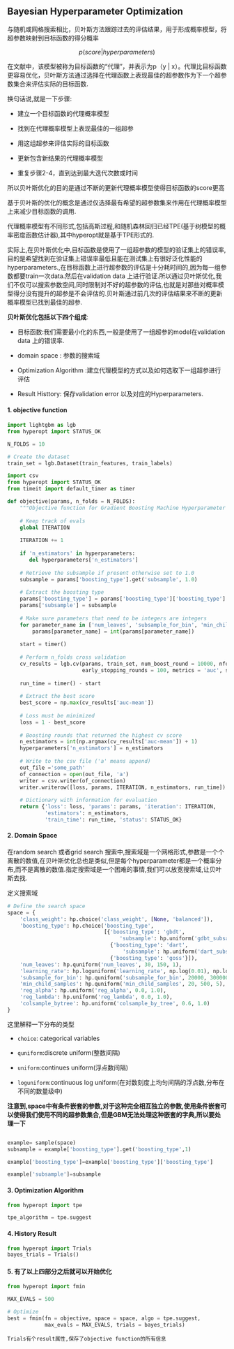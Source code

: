 ## Bayesian Hyperparameter Optimization


与随机或网格搜索相比，贝叶斯方法跟踪过去的评估结果，用于形成概率模型，将超参数映射到目标函数的得分概率

$$
p(score|hyperparameters)
$$

在文献中，该模型被称为目标函数的“代理”，并表示为p（y | x）。代理比目标函数更容易优化，贝叶斯方法通过选择在代理函数上表现最佳的超参数作为下一个超参数集合来评估实际的目标函数.

换句话说,就是一下步骤:

- 建立一个目标函数的代理概率模型

- 找到在代理概率模型上表现最佳的一组超参

- 用这组超参来评估实际的目标函数

- 更新包含新结果的代理概率模型

- 重复步骤2-4，直到达到最大迭代次数或时间

所以贝叶斯优化的目的是通过不断的更新代理概率模型使得目标函数的score更高

基于贝叶斯的优化的概念是通过仅选择最有希望的超参数集来作用在代理概率模型上来减少目标函数的调用.

代理概率模型有不同形式,包括高斯过程,和随机森林回归已经TPE(基于树模型的概率密度函数估计器),其中hyperopt就是基于TPE形式的.

实际上,在贝叶斯优化中,目标函数是使用了一组超参数的模型的验证集上的错误率,目的是希望找到在验证集上错误率最低且能在测试集上有很好泛化性能的hyperparameters.,在目标函数上进行超参数的评估是十分耗时间的,因为每一组参数都要train一次data.然后在validation data 上进行验证.所以通过贝叶斯优化,我们不仅可以搜索参数空间,同时限制对不好的超参数的评估,也就是对那些对概率模型得分没有提升的超参是不会评估的.贝叶斯通过前几次的评估结果来不断的更新概率模型已找到最佳的超参.


**贝叶斯优化包括以下四个组成**:

- 目标函数:我们需要最小化的东西,一般是使用了一组超参的model在validation data 上的错误率.

- domain space : 参数的搜索域

- Optimization Algorithm :建立代理模型的方式以及如何选取下一组超参进行评估

- Result Histtory: 保存validation error 以及对应的Hyperparameters.


#### 1. objective function

```python
import lightgbm as lgb
from hyperopt import STATUS_OK

N_FOLDS = 10

# Create the dataset
train_set = lgb.Dataset(train_features, train_labels)

import csv
from hyperopt import STATUS_OK
from timeit import default_timer as timer

def objective(params, n_folds = N_FOLDS):
    """Objective function for Gradient Boosting Machine Hyperparameter Optimization"""
    
    # Keep track of evals
    global ITERATION
    
    ITERATION += 1
    
    if 'n_estimators' in hyperparameters:
       del hyperparameters['n_estimators']
	
    # Retrieve the subsample if present otherwise set to 1.0
    subsample = params['boosting_type'].get('subsample', 1.0)
    
    # Extract the boosting type
    params['boosting_type'] = params['boosting_type']['boosting_type']
    params['subsample'] = subsample
    
    # Make sure parameters that need to be integers are integers
    for parameter_name in ['num_leaves', 'subsample_for_bin', 'min_child_samples']:
        params[parameter_name] = int(params[parameter_name])
    
    start = timer()
    
    # Perform n_folds cross validation
    cv_results = lgb.cv(params, train_set, num_boost_round = 10000, nfold = n_folds, 
                        early_stopping_rounds = 100, metrics = 'auc', seed = 50)
    
    run_time = timer() - start
    
    # Extract the best score
    best_score = np.max(cv_results['auc-mean'])
    
    # Loss must be minimized
    loss = 1 - best_score
    
    # Boosting rounds that returned the highest cv score
    n_estimators = int(np.argmax(cv_results['auc-mean']) + 1)
	hyperparameters['n_estimators'] = n_estimators
	
    # Write to the csv file ('a' means append)
	out_file ='some_path'
    of_connection = open(out_file, 'a')
    writer = csv.writer(of_connection)
    writer.writerow([loss, params, ITERATION, n_estimators, run_time])
    
    # Dictionary with information for evaluation
    return {'loss': loss, 'params': params, 'iteration': ITERATION,
            'estimators': n_estimators, 
            'train_time': run_time, 'status': STATUS_OK}
```

#### 2. Domain Space

在random search 或者grid search 搜索中,搜索域是一个网格形式,参数是一个个离散的数值,在贝叶斯优化总也是类似,但是每个hyperparameter都是一个概率分布,而不是离散的数值.指定搜索域是一个困难的事情,我们可以放宽搜索域,让贝叶斯去找.

定义搜索域
```python
# Define the search space
space = {
    'class_weight': hp.choice('class_weight', [None, 'balanced']),
    'boosting_type': hp.choice('boosting_type', 
                               [{'boosting_type': 'gbdt', 
                                    'subsample': hp.uniform('gdbt_subsample', 0.5, 1)}, 
                                 {'boosting_type': 'dart', 
                                     'subsample': hp.uniform('dart_subsample', 0.5, 1)},
                                 {'boosting_type': 'goss'}]),
    'num_leaves': hp.quniform('num_leaves', 30, 150, 1),
    'learning_rate': hp.loguniform('learning_rate', np.log(0.01), np.log(0.2)),
    'subsample_for_bin': hp.quniform('subsample_for_bin', 20000, 300000, 20000),
    'min_child_samples': hp.quniform('min_child_samples', 20, 500, 5),
    'reg_alpha': hp.uniform('reg_alpha', 0.0, 1.0),
    'reg_lambda': hp.uniform('reg_lambda', 0.0, 1.0),
    'colsample_bytree': hp.uniform('colsample_by_tree', 0.6, 1.0)
}


```
这里解释一下分布的类型

- `choice`: categorical variables

- `quniform`:discrete uniform(整数间隔)

- `uniform`:continues uniform(浮点数间隔)

- `loguniform`:continuous log uniform(在对数刻度上均匀间隔的浮点数,分布在不同的数量级中)

**注意到,space中有条件嵌套的参数,对于这种完全相互独立的参数,使用条件嵌套可以使得我们使用不同的超参数集合,但是GBM无法处理这种嵌套的字典,所以要处理一下**

```python

example= sample(space)
subsample = example['boosting_type'].get('boosting_type',1)

example['boosting_type']=example['boosting_type']['boosting_type']

example['subsample']=subsample

```

#### 3. Optimization Algorithm

```python
from hyperopt import tpe

tpe_algorithm = tpe.suggest

```
####  4. History Result


```python
from hyperopt import Trials
bayes_trials = Trials()
```
#### 5. 有了以上四部分之后就可以开始优化

```python
from hyperopt import fmin

MAX_EVALS = 500

# Optimize
best = fmin(fn = objective, space = space, algo = tpe.suggest, 
            max_evals = MAX_EVALS, trials = bayes_trials)

```
`Trials有个result属性,保存了objective function的所有信息`
